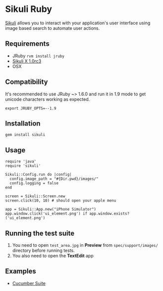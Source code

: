 Sikuli Ruby
===========

[Sikuli](http://sikuli.org/) allows you to interact with your application's user interface using image based search to automate user actions.

Requirements
------------

* JRuby `rvm install jruby`
* [Sikuli X 1.0rc3](http://sikuli.org/)
* OSX

Compatibility
-------------
It's recommended to use JRuby ~> 1.6.0 and run it in 1.9 mode to get unicode characters working
as expected.

```
export JRUBY_OPTS=--1.9
```

Installation
------------

    gem install sikuli

Usage
-----

    require 'java'
    require 'sikuli'

    Sikuli::Config.run do |config|
      config.image_path = "#{Dir.pwd}/images/"
      config.logging = false
    end

    screen = Sikuli::Screen.new
    screen.click(10, 10) # should open your apple menu

    app = Sikuli::App.new("iPhone Simulator")
    app.window.click('ui_element.png') if app.window.exists?('ui_element.png')
    
Running the test suite
----------------------

1. You need to open `test_area.jpg` in **Preview** from `spec/support/images/` directory
before running tests.
2. You also need to open the **TextEdit** app

Examples
--------

* [Cucumber Suite](https://github.com/chaslemley/cucumber_sikuli)
